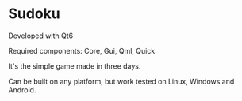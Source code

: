 # Sudoku

Developed with Qt6

Required components: Core, Gui, Qml, Quick

It's the simple game made in three days.

Can be built on any platform, but work tested on Linux, Windows and Android.
